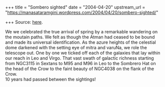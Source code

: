 +++
title = "Sombero sighted"
date = "2004-04-20"
upstream_url = "https://manasataramgini.wordpress.com/2004/04/20/sombero-sighted/"

+++
Source: [here](https://manasataramgini.wordpress.com/2004/04/20/sombero-sighted/).

We we celebrated the true arrival of spring by a remarkable wandering on
the moutain paths. We felt as though the Atman had ceased to be bound
and made its universal identification. As the azure heights of the
celestial dome darkened with the setting eye of mitra and varuNa, we
role the telescope out. One by one we ticked off each of the galaxies
that lay within our reach in Leo and Virgo. That vast swath of galactic
richness starting from NGC3115 in Sextans to M95 and M96 in Leo to the
Sombrero Hat on the head of the Crow to the faint beauty of NGC4038 on
the flank of the Crow.  
10 years had passed between the sightings!

